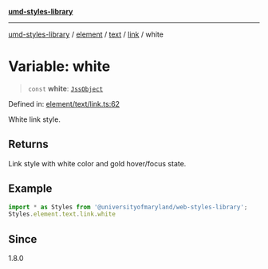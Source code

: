 [**umd-styles-library**](../../../../../../README.md)

***

[umd-styles-library](../../../../../../modules.md) / [element](../../../../../README.md) / [text](../../../README.md) / [link](../README.md) / white

# Variable: white

> `const` **white**: [`JssObject`](../../../../../../utilities/namespaces/transform/type-aliases/JssObject.md)

Defined in: [element/text/link.ts:62](https://github.com/UMD-Digital/design-system/blob/ada30a44686a89a90941bbd44a6f156101fc9b44/packages/styles/source/element/text/link.ts#L62)

White link style.

## Returns

Link style with white color and gold hover/focus state.

## Example

```typescript
import * as Styles from '@universityofmaryland/web-styles-library';
Styles.element.text.link.white
```

## Since

1.8.0
